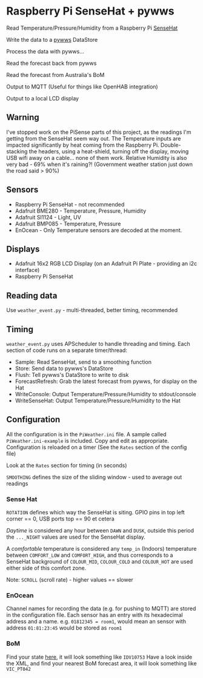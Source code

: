 # Raspberry Pi SenseHat + pywws
Read Temperature/Pressure/Humidity from a Raspberry Pi [SenseHat](https://www.raspberrypi.org/products/sense-hat/)

Write the data to a [pywws](https://github.com/jim-easterbrook/pywws) DataStore

Process the data with pywws...

Read the forecast back from pywws

Read the forecast from Australia's BoM

Output to MQTT (Useful for things like OpenHAB integration)

Output to a local LCD display

## Warning
I've stopped work on the PiSense parts of this project, as the readings I'm getting from the SenseHat seem way out. The Temperature inputs are impacted significantly by heat coming from the Raspberry Pi. Double-stacking the headers, using a heat-shield, turning off the display, moving USB wifi away on a cable... none of them work. Relative Humidity is also very bad - 69% when it's raining?! (Government weather station just down the road said > 90%)

## Sensors
* Raspberry Pi SenseHat - not recommended
* Adafruit BME280 - Temperature, Pressure, Humidity
* Adafruit SI1124 - Light, UV
* Adafruit BMP085 - Temperature, Pressure
* EnOcean - Only Temperature sensors are decoded at the moment.

## Displays
* Adafruit 16x2 RGB LCD Display (on an Adafruit Pi Plate - providing an i2c interface)
* Raspberry Pi SenseHat

## Reading data
Use `weather_event.py` - multi-threaded, better timing, recommended

## Timing
`weather_event.py` uses APScheduler to handle threading and timing. Each
section of code runs on a separate timer/thread:
* Sample: Read SenseHat, send to a smoothing function
* Store: Send data to pywws's DataStore
* Flush: Tell pywws's DataStore to write to disk
* ForecastRefresh: Grab the latest forecast from pywws, for display on the Hat
* WriteConsole: Output Temperature/Pressure/Humidity to stdout/console
* WriteSenseHat: Output Temperature/Pressure/Humidity to the Hat

## Configuration
All the configuration is in the `PiWeather.ini` file. A sample called
`PiWeather.ini-example` is included. Copy and edit as appropriate.
Configuration is reloaded on a timer (See the `Rates` section of the config
file)

Look at the `Rates` section for timing (in seconds)

`SMOOTHING` defines the size of the sliding window - used to average out readings

### Sense Hat
`ROTATION` defines which way the SenseHat is siting. GPIO pins in top left corner == 0,
USB ports top == 90 et cetera

_Daytime_ is considered any hour between `DAWN` and `DUSK`, outside this period
the `..._NIGHT` values are used for the SenseHat display.

A _comfortable_ temperature is considered any `temp_in` (Indoors) temperature between `COMFORT_LOW` and `COMFORT_HIGH`, and thus corresponds to a SenseHat background of `COLOUR_MID`, `COLOUR_COLD` and `COLOUR_HOT` are used either side of this comfort zone.

Note: `SCROLL` (scroll rate) - higher values == slower

### EnOcean
Channel names for recording the data (e.g. for pushing to MQTT) are stored in
the configuration file. Each sensor has an entry with its hexadecimal address
and a name. e.g. `01812345 = room1`, would mean an sensor with address
`01:81:23:45` would be stored as `room1`

### BoM
Find your state [here](http://www.bom.gov.au/info/precis_forecasts.shtml), it will look something like `IDV10753`
Have a look inside the XML, and find your nearest BoM forecast area, it will look something like `VIC_PT042`
